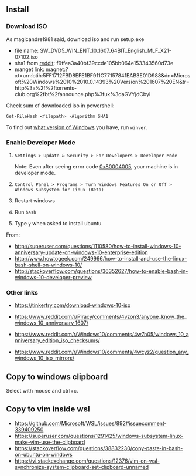 ## Install

### Download ISO

As magicandre1981 said, download iso and run setup.exe

- file name: SW_DVD5_WIN_ENT_10_1607_64BIT_English_MLF_X21-07102.iso
- sha1 from [reddit][1]: f9ffea3a40bf39ccde105bb064e153343560d73e
- manget link: magnet:?xt=urn:btih:5FF1712FBD8EFE1BF911C77157841EAB3E01D988&dn=Microsoft%20Windows%2010%2010.0.14393%20Version%201607%20EN&tr=http%3a%2f%2ftorrents-club.org%2fbt%2fannounce.php%3fuk%3daGVYjdCbyI

Check sum of downloaded iso in powershell:

`Get-FileHash <filepath> -Algorithm SHA1`

To find out [what version of Windows][2] you have, run `winver`.

### Enable Developer Mode

1. `Settings > Update & Security > For Developers > Developer Mode`

    Note: Even after seeing error code [0x80004005][3], your machine is in developer mode.
2. `Control Panel > Programs > Turn Windows Features On or Off > Windows Subsystem for Linux (Beta)`

3. Restart windows
4. Run `bash`
5. Type `y` when asked to install ubuntu.

From:

- http://superuser.com/questions/1110580/how-to-install-windows-10-anniversary-update-on-windows-10-enterprise-edition
- http://www.howtogeek.com/249966/how-to-install-and-use-the-linux-bash-shell-on-windows-10/
- http://stackoverflow.com/questions/36352627/how-to-enable-bash-in-windows-10-developer-preview

### Other links

- https://tinkertry.com/download-windows-10-iso
- https://www.reddit.com/r/Piracy/comments/4vzon3/anyone_know_the_windows_10_anniversary_1607/
- https://www.reddit.com/r/Windows10/comments/4w7n05/windows_10_anniversary_edition_iso_checksums/
- https://www.reddit.com/r/Windows10/comments/4wcyz2/question_any_windows_10_iso_mirrors/


  [1]: https://www.reddit.com/r/Windows10/comments/4vm77u/looks_like_the_anniversary_update_isos_are/d5zjavx
  [2]: http://www.howtogeek.com/236195/how-to-find-out-which-build-and-version-of-windows-10-you-have/
  [3]: https://social.msdn.microsoft.com/Forums/en-US/a7e94e5b-db19-492f-a1c1-d5fa3aa87d0d/enabling-developer-mode-fails-with-error-code-0x80004005?forum=Win10SDKToolsIssues

## Copy to windows clipboard

Select with mouse and ctrl+c.

## Copy to vim inside wsl

- https://github.com/Microsoft/WSL/issues/892#issuecomment-339409250
- https://superuser.com/questions/1291425/windows-subsystem-linux-make-vim-use-the-clipboard
- https://stackoverflow.com/questions/38832230/copy-paste-in-bash-on-ubuntu-on-windows
- https://vi.stackexchange.com/questions/12376/vim-on-wsl-synchronize-system-clipboard-set-clipboard-unnamed


